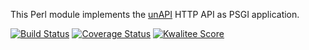 This Perl module implements the [unAPI](http://unapi.info) HTTP API as PSGI
application.

[![Build Status](https://travis-ci.org/nichtich/Plack-App-unAPI.png)](https://travis-ci.org/nichtich/Plack-App-unAPI)
[![Coverage Status](https://coveralls.io/repos/nichtich/Plack-App-unAPI/badge.png?branch=master)](https://coveralls.io/r/nichtich/Plack-App-unAPI?branch=master)
[![Kwalitee Score](http://cpants.cpanauthors.org/dist/Plack-App-unAPI.png)](http://cpants.cpanauthors.org/dist/Plack-App-unAPI)
